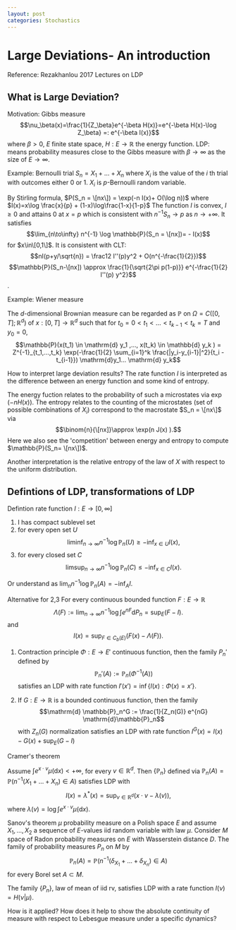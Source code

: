 ```yaml
---
layout: post
categories: Stochastics
---
```


# Large Deviations- An introduction
Reference: Rezakhanlou 2017 Lectures on LDP

## What is Large Deviation?

Motivation: 
Gibbs measure
$$\nu_\beta(x)=\frac{1}{Z_\beta}e^{-\beta H(x)}=e^{-\beta H(x)-\log Z_\beta} =: e^{-\beta I(x)}$$
where $\beta>0$, $E$ finite state space, $H:E\to\mathbb{R}$ the energy function.
LDP: means probability measures close to the Gibbs measure with $\beta \to \infty$ as the size of $E \to \infty$.

Example: Bernoulli trial
$S_n = X_1 + ... + X_n$ where $X_i$ is the value of the $i$ th trial with outcomes either $0$ or $1$. $X_i$ is $p$-Bernoulli random variable.

By Stirling formula,
$P(S_n = \[nx\]) = \exp(-n I(x)+ O(\log n))$ where $I(x)=x\log \frac{x}{p} + (1-x)\log\frac{1-x}{1-p}$
The function $I$ is convex, $I\ge 0$ and attains $0$ at $x=p$ which is consistent with $n^{-1} S_n \to p$ as $n\to +\infty$. It satisfies 
$$\lim_{n\to\infty} n^{-1} \log \mathbb{P}(S_n = \[nx])= - I(x)$$ for $x\in\[0,1\]$.
It is consistent with CLT:
$$nI(p+y/\sqrt{n}) = \frac12 I''(p)y^2 + O(n^{-\frac{1}{2}})$$
$$\mathbb{P}(S_n-\[nx]) \approx \frac{1}{\sqrt{2\pi p(1-p)}} e^{-\frac{1}{2} I''(p) y^2}$$.

Example: Wiener measure

The $d$-dimensional Brownian measure can be regarded as $\mathbb{P}$ on $\Omega= C([0,T];\mathbb{R}^d)$ of $x:[0,T]\to \mathbb{R}^d$ such that for $t_0=0<t_1<...<t_{k-1}<t_k = T$ and $y_0=0$,
$$\mathbb{P}(x(t_1) \in \mathrm{d} y_1 ,..., x(t_k) \in \mathbb{d} y_k ) = Z^{-1}_{t_1,...,t_k} \exp(-\frac{1}{2} \sum_{i=1}^k \frac{|y_i-y_{i-1}|^2}{t_i - t_{i-1}}) \mathrm{d}y_1... \mathrm{d} y_k$$


How to interpret large deviation results?
The rate function $I$ is interpreted as the difference between an energy function and some kind of entropy.

The energy fuction relates to the probability of such a microstates via $\exp(-n H(x))$.
The entropy relates to the counting of the microstates (set of possible combinations of $X_i$) correspond to the macrostate $S_n = \[nx\]$ via 
$$\binom{n}{\[nx]}\approx \exp(n J(x) ).$$ Here we also see the 'competition' between energy and entropy to compute $\mathbb{P}(S_n= \[nx\])$.

Another interpretation is the relative entropy of the law of $X$ with respect to the uniform distribution.

## Defintions of LDP, transformations of LDP

Defintion rate function $I:E \to [0,\infty]$
1. I has compact sublevel set
2. for every open set $U$
$$ \liminf_{n\to\infty} n^{-1} \log \mathbb{P}_n(U) \ge -\inf_{x\in U} I(x),$$
3. for every closed set $C$
$$ \limsup_{n\to\infty} n^{-1} \log \mathbb{P}_n (C) \le -\inf_{x\in C} I(x).$$

Or understand as $\lim_n n^{-1} \log \mathbb{P}_n(A) = -\inf_{A} I$.

Alternative for 2,3
For every continuous bounded function $F:E \to \mathbb{R}$
$$\Lambda(F):= \lim_{n\to\infty} n^{-1} \log \int e^{n F} \mathrm{d} P_n = \sup_{E}(F-I).$$
and 
$$I(x) = \sup_{F \in C_b(E)} (F(x) - \Lambda(F)).$$

1. Contraction principle $\Phi : E \to E'$ continuous function, then the family ${P_n'}$ defined by
$$\mathbb{P}_n'(A) := \mathbb{P}_n (\Phi^{-1}(A))$$ satisfies an LDP with rate function 
$I'(x')= \inf\{ I(x) : \Phi(x) = x'\}.$

2. If $G:E\to\mathbb{R}$ is a bounded continuous function, then the family
$$\mathrm{d} \mathbb{P}_n^G := \frac{1}{Z_n(G)} e^{nG} \mathrm{d}\mathbb{P}_n$$ with $Z_n(G)$ normalization
satisfies an LDP with rate function $I^G(x) = I(x) - G(x) + \sup_E (G-I)$

Cramer's theorem

Assume $\int e^{x \cdot v} \mu (\mathrm{d} x)<+\infty$, for every $v\in\mathbb{R}^d$. Then $\{\mathbb{P}_n\}$ defined via $\mathbb{P}_n(A)= \mathbb{P}( n^{-1}(X_1+...+X_n) \in A)$ satisfies LDP with 
$$I(x) = \lambda^* (x) = \sup_{v\in \mathbb{R}^d} (x \cdot v - \lambda(v)),$$ where $\lambda(v)= \log \int e^{x \cdot v} \mu(\mathrm{d} x).$

Sanov's theorem 
$\mu$ probability measure on a Polish space $E$ and assume $X_1,...,X_2$ a sequence of $E$-values iid random variable with law $\mu$. Consider $M$
 space of Radon probability measures on $E$ with Wasserstein distance $D$. The family of probability measures $P_n$ on $M$ by
 $$\mathbb{P}_n (A) = \mathbb{P}( n^{-1} (\delta_{X_1} + ...+\delta_{X_n}) \in A )$$ for every Borel set $A \subset M$. 

The family $\{P_n\}$, law of mean of iid rv, satisfies  LDP with a rate function $I(\nu) = H(\nu | \mu ).$

How is it applied?
How does it help to show the absolute continuity of measure with respect to Lebesgue measure under a specific dynamics?
